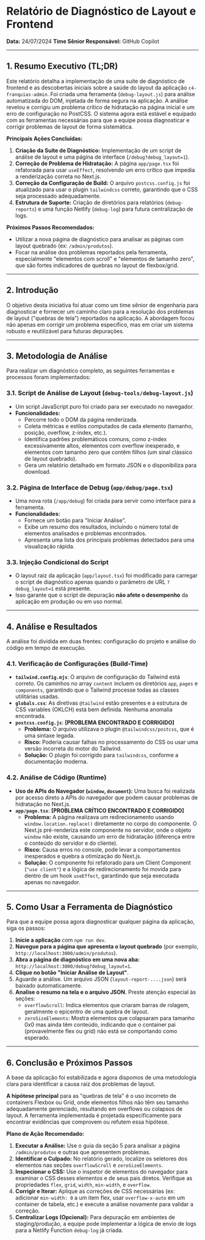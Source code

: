 
# Relatório de Diagnóstico de Layout e Frontend

**Data:** 24/07/2024
**Time Sênior Responsável:** GitHub Copilot

---

## 1. Resumo Executivo (TL;DR)

Este relatório detalha a implementação de uma suíte de diagnóstico de frontend e as descobertas iniciais sobre a saúde do layout da aplicação `c4-franquias-admin`. Foi criada uma ferramenta (`debug-layout.js`) para análise automatizada do DOM, injetada de forma segura na aplicação. A análise revelou e corrigiu um problema crítico de hidratação na página inicial e um erro de configuração no PostCSS. O sistema agora está estável e equipado com as ferramentas necessárias para que a equipe possa diagnosticar e corrigir problemas de layout de forma sistemática.

**Principais Ações Concluídas:**
1.  **Criação da Suíte de Diagnóstico:** Implementação de um script de análise de layout e uma página de interface (`/debug?debug_layout=1`).
2.  **Correção de Problema de Hidratação:** A página `app/page.tsx` foi refatorada para usar `useEffect`, resolvendo um erro crítico que impedia a renderização correta no Next.js.
3.  **Correção da Configuração de Build:** O arquivo `postcss.config.js` foi atualizado para usar o plugin `tailwindcss` correto, garantindo que o CSS seja processado adequadamente.
4.  **Estrutura de Suporte:** Criação de diretórios para relatórios (`debug-reports`) e uma função Netlify (`debug-log`) para futura centralização de logs.

**Próximos Passos Recomendados:**
- Utilizar a nova página de diagnóstico para analisar as páginas com layout quebrado (ex: `/admin/produtos`).
- Focar na análise dos problemas reportados pela ferramenta, especialmente "elementos com scroll" e "elementos de tamanho zero", que são fortes indicadores de quebras no layout de flexbox/grid.

---

## 2. Introdução

O objetivo desta iniciativa foi atuar como um time sênior de engenharia para diagnosticar e fornecer um caminho claro para a resolução dos problemas de layout ("quebras de tela") reportados na aplicação. A abordagem focou não apenas em corrigir um problema específico, mas em criar um sistema robusto e reutilizável para futuras depurações.

---

## 3. Metodologia de Análise

Para realizar um diagnóstico completo, as seguintes ferramentas e processos foram implementados:

### 3.1. Script de Análise de Layout (`debug-tools/debug-layout.js`)

- Um script JavaScript puro foi criado para ser executado no navegador.
- **Funcionalidades:**
    - Percorre todo o DOM da página renderizada.
    - Coleta métricas e estilos computados de cada elemento (tamanho, posição, overflow, z-index, etc.).
    - Identifica padrões problemáticos comuns, como z-index excessivamente altos, elementos com overflow inesperado, e elementos com tamanho zero que contêm filhos (um sinal clássico de layout quebrado).
    - Gera um relatório detalhado em formato JSON e o disponibiliza para download.

### 3.2. Página de Interface de Debug (`app/debug/page.tsx`)

- Uma nova rota (`/app/debug`) foi criada para servir como interface para a ferramenta.
- **Funcionalidades:**
    - Fornece um botão para "Iniciar Análise".
    - Exibe um resumo dos resultados, incluindo o número total de elementos analisados e problemas encontrados.
    - Apresenta uma lista dos principais problemas detectados para uma visualização rápida.

### 3.3. Injeção Condicional do Script

- O layout raiz da aplicação (`app/layout.tsx`) foi modificado para carregar o script de diagnóstico apenas quando o parâmetro de URL `?debug_layout=1` está presente.
- Isso garante que o script de depuração **não afete o desempenho** da aplicação em produção ou em uso normal.

---

## 4. Análise e Resultados

A análise foi dividida em duas frentes: configuração do projeto e análise do código em tempo de execução.

### 4.1. Verificação de Configurações (Build-Time)

- **`tailwind.config.mjs`**: O arquivo de configuração do Tailwind está correto. Os caminhos no array `content` incluem os diretórios `app`, `pages` e `components`, garantindo que o Tailwind processe todas as classes utilitárias usadas.
- **`globals.css`**: As diretivas `@tailwind` estão presentes e a estrutura de CSS variables (OKLCH) está bem definida. Nenhuma anomalia encontrada.
- **`postcss.config.js`**: **[PROBLEMA ENCONTRADO E CORRIGIDO]**
    - **Problema:** O arquivo utilizava o plugin `@tailwindcss/postcss`, que é uma sintaxe legada.
    - **Risco:** Poderia causar falhas no processamento do CSS ou usar uma versão incorreta do motor do Tailwind.
    - **Solução:** O plugin foi corrigido para `tailwindcss`, conforme a documentação moderna.

### 4.2. Análise de Código (Runtime)

- **Uso de APIs do Navegador (`window`, `document`):** Uma busca foi realizada por acesso direto a APIs do navegador que podem causar problemas de hidratação no Next.js.
- **`app/page.tsx`**: **[PROBLEMA CRÍTICO ENCONTRADO E CORRIGIDO]**
    - **Problema:** A página realizava um redirecionamento usando `window.location.replace()` diretamente no corpo do componente. O Next.js pré-renderiza este componente no servidor, onde o objeto `window` não existe, causando um erro de hidratação (diferença entre o conteúdo do servidor e do cliente).
    - **Risco:** Causa erros no console, pode levar a comportamentos inesperados e quebra a otimização do Next.js.
    - **Solução:** O componente foi refatorado para um Client Component (`"use client"`) e a lógica de redirecionamento foi movida para dentro de um hook `useEffect`, garantindo que seja executada apenas no navegador.

---

## 5. Como Usar a Ferramenta de Diagnóstico

Para que a equipe possa agora diagnosticar qualquer página da aplicação, siga os passos:

1.  **Inicie a aplicação** com `npm run dev`.
2.  **Navegue para a página que apresenta o layout quebrado** (por exemplo, `http://localhost:3000/admin/produtos`).
3.  **Abra a página de diagnóstico em uma nova aba:** `http://localhost:3000/debug?debug_layout=1`.
4.  **Clique no botão "Iniciar Análise de Layout"**.
5.  Aguarde a análise. Um arquivo JSON (`layout-report-....json`) será baixado automaticamente.
6.  **Analise o resumo na tela e o arquivo JSON.** Preste atenção especial às seções:
    - `overflowScroll`: Indica elementos que criaram barras de rolagem, geralmente o epicentro de uma quebra de layout.
    - `zeroSizeElements`: Mostra elementos que colapsaram para tamanho 0x0 mas ainda têm conteúdo, indicando que o container pai (provavelmente flex ou grid) não está se comportando como esperado.

---

## 6. Conclusão e Próximos Passos

A base da aplicação foi estabilizada e agora dispomos de uma metodologia clara para identificar a causa raiz dos problemas de layout.

**A hipótese principal** para as "quebras de tela" é o uso incorreto de containers Flexbox ou Grid, onde elementos filhos não têm seu tamanho adequadamente gerenciado, resultando em overflows ou colapsos de layout. A ferramenta implementada é projetada especificamente para encontrar evidências que comprovem ou refutem essa hipótese.

**Plano de Ação Recomendado:**

1.  **Executar a Análise:** Use o guia da seção 5 para analisar a página `/admin/produtos` e outras que apresentem problemas.
2.  **Identificar o Culpado:** No relatório gerado, localize os seletores dos elementos nas seções `overflowScroll` e `zeroSizeElements`.
3.  **Inspecionar o CSS:** Use o inspetor de elementos do navegador para examinar o CSS desses elementos e de seus pais diretos. Verifique as propriedades `flex`, `grid`, `width`, `min-width`, e `overflow`.
4.  **Corrigir e Iterar:** Aplique as correções de CSS necessárias (ex: adicionar `min-width: 0` a um item flex, usar `overflow-x-auto` em um container de tabela, etc.) e execute a análise novamente para validar a correção.
5.  **Centralizar Logs (Opcional):** Para depuração em ambientes de staging/produção, a equipe pode implementar a lógica de envio de logs para a Netlify Function `debug-log` já criada.
